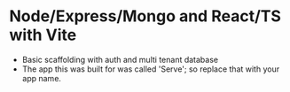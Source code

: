 # Node/Express/Mongo and React/TS with Vite

- Basic scaffolding with auth and multi tenant database
- The app this was built for was called 'Serve'; so replace that with your app name.